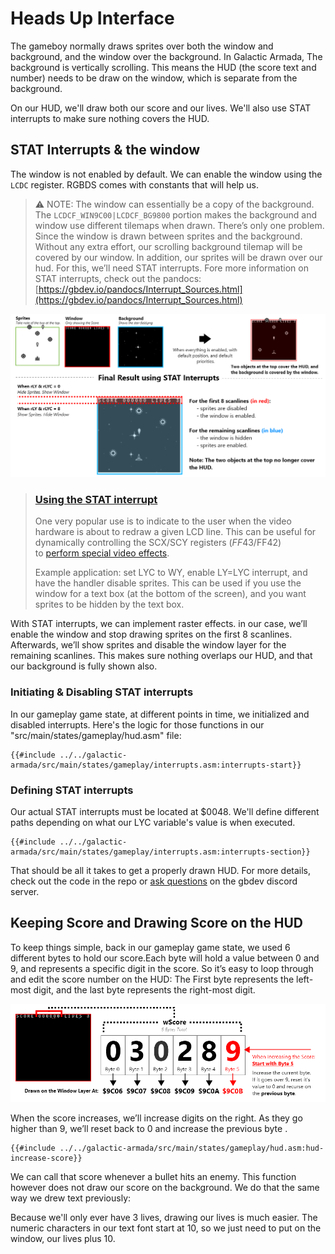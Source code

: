 # Heads Up Interface

The gameboy normally draws sprites over both the window and background, and the window over the background. In Galactic Armada, The background is vertically scrolling. This means the HUD (the score text and number) needs to be draw on the window, which is separate from the background. 

On our HUD, we'll draw both our score and our lives. We'll also use STAT interrupts to make sure nothing covers the HUD.

## STAT Interrupts & the window


The window is not enabled by default. We can enable the window using the `LCDC` register. RGBDS comes with constants that will help us. 

> ⚠️ NOTE: The window can essentially be a copy of the background. The `LCDCF_WIN9C00|LCDCF_BG9800` portion makes the background and window use different tilemaps when drawn.
There’s only one problem. Since the window is drawn between sprites and the background. Without any extra effort, our scrolling background tilemap will be covered by our window. In addition, our sprites will be drawn over our hud. For this, we’ll need STAT interrupts. Fore more information on STAT interrupts, check out the pandocs: [https://gbdev.io/pandocs/Interrupt_Sources.html](https://gbdev.io/pandocs/Interrupt_Sources.html)


![InterruptsDiagram.png](../assets/part3/img/StatInterruptsVisualized.png)

> ### **[Using the STAT interrupt](https://gbdev.io/pandocs/Interrupt_Sources.html#using-the-stat-interrupt)**
> 
> One very popular use is to indicate to the user when the video hardware is about to redraw a given LCD line. This can be useful for dynamically controlling the SCX/SCY registers ($FF43/$FF42) to [perform special video effects](https://github.com/gb-archive/DeadCScroll).
> 
> Example application: set LYC to WY, enable LY=LYC interrupt, and have the handler disable sprites. This can be used if you use the window for a text box (at the bottom of the screen), and you want sprites to be hidden by the text box.


With STAT interrupts, we can implement raster effects. in our case, we’ll enable the window and stop drawing sprites on the first 8 scanlines. Afterwards, we’ll show sprites and disable the window layer for the remaining scanlines. This makes sure nothing overlaps our HUD, and that our background is fully shown also.

### Initiating & Disabling STAT interrupts

In our gameplay game state, at different points in time, we initialized and disabled interrupts. Here's the logic for those functions in our "src/main/states/gameplay/hud.asm" file:

```rgbasm,linenos,start={{#line_no_of "" ../../galactic-armada/src/main/states/gameplay/interrupts.asm:interrupts-start}}
{{#include ../../galactic-armada/src/main/states/gameplay/interrupts.asm:interrupts-start}}
```

### Defining STAT interrupts

Our actual STAT interrupts must be located at $0048. We'll define different paths depending on what our LYC variable's value is when executed.

```rgbasm,linenos,start={{#line_no_of "" ../../galactic-armada/src/main/states/gameplay/interrupts.asm:interrupts-section}}
{{#include ../../galactic-armada/src/main/states/gameplay/interrupts.asm:interrupts-section}}
```

That should be all it takes to get a properly drawn HUD. For more details, check out the code in the repo or [ask questions](https://gbdev.io/gb-asm-tutorial/help-feedback.html) on the gbdev discord server.

## Keeping Score and Drawing Score on the HUD

To keep things simple, back in our gameplay game state, we used 6 different bytes to hold our score.Each byte will hold a value between 0 and 9, and represents a specific digit in the score. So it’s easy to loop through and edit the score number on the HUD: The First byte represents the left-most digit, and the last byte represents the right-most digit. 

![DrawingScoreVisualized.png](../assets/part3/img/DrawingScoreVisualized.png)

When the score increases, we’ll increase digits on the right. As they go higher than 9, we’ll reset back to 0 and increase the previous byte .


```rgbasm,linenos,start={{#line_no_of "" ../../galactic-armada/src/main/states/gameplay/hud.asm:hud-increase-score}}
{{#include ../../galactic-armada/src/main/states/gameplay/hud.asm:hud-increase-score}}
```


We can call that score whenever a bullet hits an enemy. This function however does not draw our score on the background. We do that the same way we drew text previously:


Because we'll only ever have 3 lives, drawing our lives is much easier. The numeric characters in our text font start at 10, so  we just need to put on the window, our lives plus 10.
